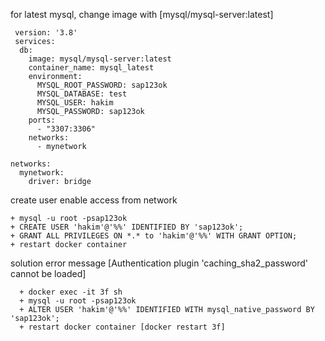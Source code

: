 for latest mysql, change image with [mysql/mysql-server:latest]
         
     version: '3.8'
     services:
      db:
        image: mysql/mysql-server:latest
        container_name: mysql_latest
        environment:
          MYSQL_ROOT_PASSWORD: sap123ok
          MYSQL_DATABASE: test
          MYSQL_USER: hakim
          MYSQL_PASSWORD: sap123ok
        ports:
          - "3307:3306"
        networks:
          - mynetwork
    
    networks:
      mynetwork:
        driver: bridge

create user enable access from network

	+ mysql -u root -psap123ok
	+ CREATE USER 'hakim'@'%%' IDENTIFIED BY 'sap123ok';
	+ GRANT ALL PRIVILEGES ON *.* to 'hakim'@'%%' WITH GRANT OPTION;
	+ restart docker container 

solution error message [Authentication plugin 'caching_sha2_password' cannot be loaded] 
  
      + docker exec -it 3f sh
      + mysql -u root -psap123ok
      + ALTER USER 'hakim'@'%%' IDENTIFIED WITH mysql_native_password BY 'sap123ok';
      + restart docker container [docker restart 3f]
		
